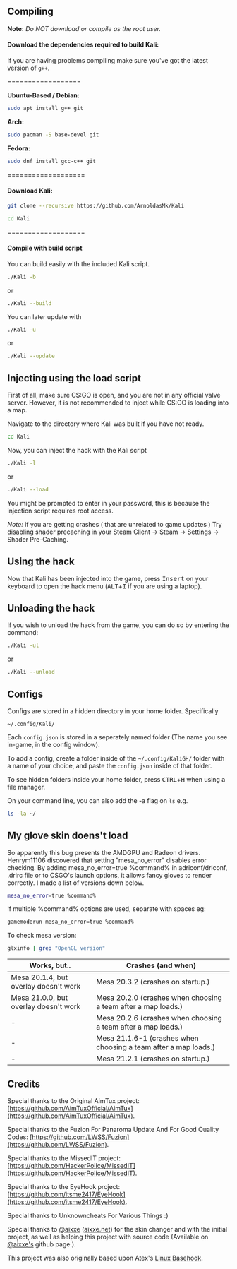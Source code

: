 ## Compiling

**Note:** _Do NOT download or compile as the root user._

#### Download the dependencies required to build Kali:

If you are having problems compiling make sure you've got the latest version of `g++`.

==================

__Ubuntu-Based / Debian:__
```bash
sudo apt install g++ git
```
__Arch:__
```bash
sudo pacman -S base-devel git
```
__Fedora:__
```bash
sudo dnf install gcc-c++ git
```

===================

#### Download Kali:

```bash
git clone --recursive https://github.com/ArnoldasMk/Kali
```

```bash
cd Kali
```

===================

#### Compile with build script

You can build easily with the included Kali script.
```bash
./Kali -b
```
or 
```bash
./Kali --build
```

You can later update with 
```bash
./Kali -u
```
or
```bash
./Kali --update
```


## Injecting using the load script

First of all, make sure CS:GO is open, and you are not in any official valve server. However, it is not recommended to inject while CS:GO is loading into a map. 

Navigate to the directory where Kali was built if you have not ready.
```bash
cd Kali
```

Now, you can inject the hack with the Kali script
```bash
./Kali -l
```
or 
```bash
./Kali --load
```

You might be prompted to enter in your password, this is because the injection script requires root access.

*Note:* if you are getting crashes ( that are unrelated to game updates ) Try disabling shader precaching in your Steam Client -> Steam -> Settings -> Shader Pre-Caching. 

## Using the hack

Now that Kali has been injected into the game, press <kbd>Insert</kbd> on your keyboard to open the hack menu (<kbd>ALT</kbd>+<kbd>I</kbd> if you are using a laptop).

## Unloading the hack

If you wish to unload the hack from the game, you can do so by entering the command:
```bash
./Kali -ul
```
or
```bash
./Kali --unload
```
## Configs

Configs are stored in a hidden directory in your home folder. Specifically 
```
~/.config/Kali/
```

Each `config.json` is stored in a seperately named folder (The name you see in-game, in the config window). 

To add a config, create a folder inside of the `~/.config/KaliGH/` folder with a name of your choice, and paste the `config.json` inside of that folder.

To see hidden folders inside your home folder, press <kbd>CTRL</kbd>+<kbd>H</kbd> when using a file manager.

On your command line, you can also add the -a flag on `ls` e.g.
```bash
ls -la ~/
```
## My glove skin doens't load
So apparently this bug presents the AMDGPU and Radeon drivers. Henrym11106 discovered that setting "mesa_no_error" disables error checking. By adding mesa_no_error=true %command% in adriconf/driconf, .drirc file or to CSGO's launch options, it allows fancy gloves to render correctly. I made a list of versions down below.
```bash
mesa_no_error=true %command%
```
if multiple %command% options are used, separate with spaces eg: 
```bash
gamemoderun mesa_no_error=true %command%
```
To check mesa version:
```bash
glxinfo | grep "OpenGL version"
```
| Works, but..                          | Crashes (and when)                                             |
| --------------------------------------| ---------------------------------------------------------------|
| Mesa 20.1.4, but overlay doesn't work | Mesa 20.3.2 (crashes on startup.)                              |
| Mesa 21.0.0, but overlay doesn't work | Mesa 20.2.0 (crashes when choosing a team after a map loads.)  |
|-                                      | Mesa 20.2.6 (crashes when choosing a team after a map loads.)  |  
|-                                      | Mesa 21.1.6-1 (crashes when choosing a team after a map loads.)|  
|-                                      | Mesa 21.2.1 (crashes on startup.)                              |
## Credits

Special thanks to the Original AimTux project: [https://github.com/AimTuxOfficial/AimTux](https://github.com/AimTuxOfficial/AimTux).

Special thanks to the Fuzion For Panaroma Update And For Good Quality Codes: [https://github.com/LWSS/Fuzion](https://github.com/LWSS/Fuzion).

Special thanks to the MissedIT project: [https://github.com/HackerPolice/MissedIT](https://github.com/HackerPolice/MissedIT).

Special thanks to the EyeHook project: [https://github.com/itsme2417/EyeHook](https://github.com/itsme2417/EyeHook).

Special thanks to Unknowncheats For Various Things :)

Special thanks to [@aixxe](http://www.github.com/aixxe/) ([aixxe.net](http://www.aixxe.net)) for the skin changer and with the initial project, as well as helping this project with source code (Available on [@aixxe's](http://www.github.com/aixxe/) github page.).

This project was also originally based upon Atex's [Linux Basehook](http://unknowncheats.me/forum/counterstrike-global-offensive/181878-linux-basehook.html).

